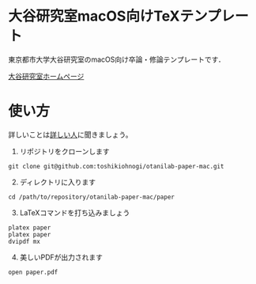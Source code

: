 # 大谷研究室macOS向けTeXテンプレート

東京都市大学大谷研究室のmacOS向け卒論・修論テンプレートです．

[大谷研究室ホームページ](http://www.comm.tcu.ac.jp/otani-lab/)


# 使い方

詳しいことは[詳しい人](https://texwiki.texjp.org/)に聞きましょう。

1. リポジトリをクローンします

```
git clone git@github.com:toshikiohnogi/otanilab-paper-mac.git
```

2. ディレクトリに入ります

```
cd /path/to/repository/otanilab-paper-mac/paper
```

3. LaTeXコマンドを打ち込みましょう

```
platex paper
platex paper
dvipdf mx
```

4. 美しいPDFが出力されます

```
open paper.pdf
```
